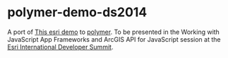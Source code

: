 polymer-demo-ds2014
===================

A port of [This esri demo](http://developers.arcgis.com/javascript/samples/data_gas_prices/) to [polymer](http://www.polymer-project.org/). To be presented in the Working with JavaScript App Frameworks and ArcGIS API for JavaScript session at the [Esri International Developer Summit](http://www.esri.com/events/devsummit).
